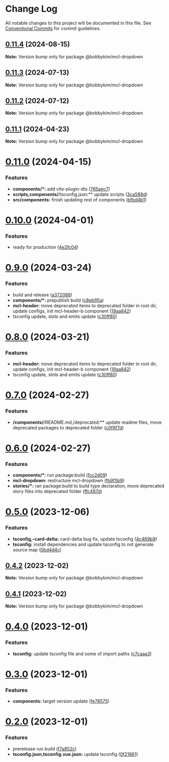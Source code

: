 # Change Log

All notable changes to this project will be documented in this file.
See [Conventional Commits](https://conventionalcommits.org) for commit guidelines.

## [0.11.4](https://github.com/bobbykim89/manguito-component-library/compare/@bobbykim/mcl-dropdown@0.11.3...@bobbykim/mcl-dropdown@0.11.4) (2024-08-15)

**Note:** Version bump only for package @bobbykim/mcl-dropdown





## [0.11.3](https://github.com/bobbykim89/manguito-component-library/compare/@bobbykim/mcl-dropdown@0.11.2...@bobbykim/mcl-dropdown@0.11.3) (2024-07-13)

**Note:** Version bump only for package @bobbykim/mcl-dropdown





## [0.11.2](https://github.com/bobbykim89/manguito-component-library/compare/@bobbykim/mcl-dropdown@0.11.1...@bobbykim/mcl-dropdown@0.11.2) (2024-07-12)

**Note:** Version bump only for package @bobbykim/mcl-dropdown





## [0.11.1](https://github.com/bobbykim89/manguito-component-library/compare/@bobbykim/mcl-dropdown@0.11.0...@bobbykim/mcl-dropdown@0.11.1) (2024-04-23)

**Note:** Version bump only for package @bobbykim/mcl-dropdown





# [0.11.0](https://github.com/bobbykim89/manguito-component-library/compare/@bobbykim/mcl-dropdown@0.10.0...@bobbykim/mcl-dropdown@0.11.0) (2024-04-15)


### Features

* **components/*:** add vite-plugin-dts ([765aec7](https://github.com/bobbykim89/manguito-component-library/commit/765aec738227b68b8483f8b3e02d1bd191b90f20))
* **scripts,components/**/tsconfig.json:** update scripts ([3ca588d](https://github.com/bobbykim89/manguito-component-library/commit/3ca588d692a2b9b685a1804696b1722d5f9fd874))
* **src/components:** finish updating rest of components ([bfbd4b1](https://github.com/bobbykim89/manguito-component-library/commit/bfbd4b15dcae4a244de1ac15836fa74870d20818))





# [0.10.0](https://github.com/bobbykim89/manguito-component-library/compare/@bobbykim/mcl-dropdown@0.9.0...@bobbykim/mcl-dropdown@0.10.0) (2024-04-01)


### Features

* ready for production ([4e2fc04](https://github.com/bobbykim89/manguito-component-library/commit/4e2fc048edd67791b4e917e0a764f301d4c610cb))





# [0.9.0](https://github.com/bobbykim89/manguito-component-library/compare/@bobbykim/mcl-dropdown@0.7.0...@bobbykim/mcl-dropdown@0.9.0) (2024-03-24)


### Features

* build and release ([a372086](https://github.com/bobbykim89/manguito-component-library/commit/a3720861fb40dd6ec1d0e3dda1f06e2479967432))
* **components/*:** prepublish build ([c8eb95a](https://github.com/bobbykim89/manguito-component-library/commit/c8eb95a0ede6727bf183d2e9ad634ae64af1411d))
* **mcl-header:** move deprecated items to deprecated folder in root dir, update configs, init mcl-header-b component ([19aa842](https://github.com/bobbykim89/manguito-component-library/commit/19aa842faa7f1594f7be030b97d5093014efe7cb))
* tsconfig update, slots and emits update ([c30ff80](https://github.com/bobbykim89/manguito-component-library/commit/c30ff804c961d205ac097e20cd51285a15ca8966))





# [0.8.0](https://github.com/bobbykim89/manguito-component-library/compare/@bobbykim/mcl-dropdown@0.7.0...@bobbykim/mcl-dropdown@0.8.0) (2024-03-21)


### Features

* **mcl-header:** move deprecated items to deprecated folder in root dir, update configs, init mcl-header-b component ([19aa842](https://github.com/bobbykim89/manguito-component-library/commit/19aa842faa7f1594f7be030b97d5093014efe7cb))
* tsconfig update, slots and emits update ([c30ff80](https://github.com/bobbykim89/manguito-component-library/commit/c30ff804c961d205ac097e20cd51285a15ca8966))





# [0.7.0](https://github.com/bobbykim89/manguito-component-library/compare/@bobbykim/mcl-dropdown@0.6.0...@bobbykim/mcl-dropdown@0.7.0) (2024-02-27)


### Features

* **/components/**/README.md,/deprecated:** update readme files, move deprecated packages to deprecated folder ([c0f8f7d](https://github.com/bobbykim89/manguito-component-library/commit/c0f8f7df158b8fcd99b4e3d191e02e3c8a9c144d))





# [0.6.0](https://github.com/bobbykim89/manguito-component-library/compare/@bobbykim/mcl-dropdown@0.5.0...@bobbykim/mcl-dropdown@0.6.0) (2024-02-27)


### Features

* **components/*:** run package:build ([fcc2d09](https://github.com/bobbykim89/manguito-component-library/commit/fcc2d0953d77ecaa317be27eb212c927dec33b17))
* **mcl-dropdown:** restructure mcl-dropdown ([fb9f5b9](https://github.com/bobbykim89/manguito-component-library/commit/fb9f5b9e8598f3e8903524a67ab52ab02f430edb))
* **stories/*:** ran package:build to build type declaration, move deprecated story files into deprecated folder ([ffc487d](https://github.com/bobbykim89/manguito-component-library/commit/ffc487dbcc093be7a3ccfeae98c5e10e8372a0e3))





# [0.5.0](https://github.com/bobbykim89/manguito-component-library/compare/@bobbykim/mcl-dropdown@0.4.2...@bobbykim/mcl-dropdown@0.5.0) (2023-12-06)


### Features

* **tsconfig,-card-delta:** card-delta bug fix, update tsconfig ([4c469b9](https://github.com/bobbykim89/manguito-component-library/commit/4c469b933632e3e729f6b75f7e808c89c090d463))
* **tsconfig:** install dependencies and update tsconfig to not generate source map ([0bd4d4c](https://github.com/bobbykim89/manguito-component-library/commit/0bd4d4c78503ef156dbb3d49aa3e67e7e0e68289))





## [0.4.2](https://github.com/bobbykim89/manguito-component-library/compare/@bobbykim/mcl-dropdown@0.4.1...@bobbykim/mcl-dropdown@0.4.2) (2023-12-02)

**Note:** Version bump only for package @bobbykim/mcl-dropdown





## [0.4.1](https://github.com/bobbykim89/manguito-component-library/compare/@bobbykim/mcl-dropdown@0.4.0...@bobbykim/mcl-dropdown@0.4.1) (2023-12-02)

**Note:** Version bump only for package @bobbykim/mcl-dropdown





# [0.4.0](https://github.com/bobbykim89/manguito-component-library/compare/@bobbykim/mcl-dropdown@0.3.0...@bobbykim/mcl-dropdown@0.4.0) (2023-12-01)


### Features

* **tsconfig:** update tsconfig file and some of import paths ([c7caaa3](https://github.com/bobbykim89/manguito-component-library/commit/c7caaa3101a5d57d0e799568f1c4f5cbebececc3))





# [0.3.0](https://github.com/bobbykim89/manguito-component-library/compare/@bobbykim/mcl-dropdown@0.2.0...@bobbykim/mcl-dropdown@0.3.0) (2023-12-01)


### Features

* **components:** target version update ([fe78575](https://github.com/bobbykim89/manguito-component-library/commit/fe78575f5e82bb854333672c3853956e9e930044))





# [0.2.0](https://github.com/bobbykim89/manguito-component-library/compare/@bobbykim/mcl-dropdown@0.1.4...@bobbykim/mcl-dropdown@0.2.0) (2023-12-01)


### Features

* prerelease run build ([f7a852c](https://github.com/bobbykim89/manguito-component-library/commit/f7a852c9bf12b77481bf5d2f1602e50367d834f8))
* **tsconfig.json,tsconfig.vue.json:** update tsconfig ([0f21861](https://github.com/bobbykim89/manguito-component-library/commit/0f2186167342314f5d218e789a68c03cf6faa8ff))
